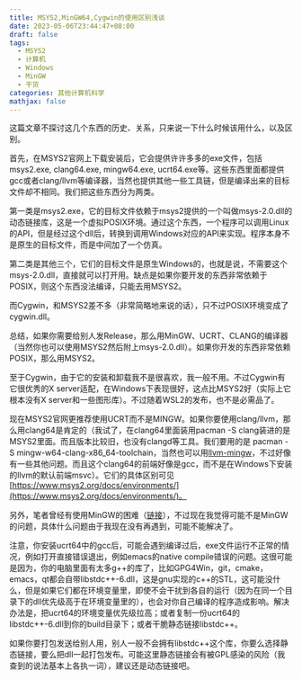 ```yaml
---
title: MSYS2,MinGW64,Cygwin的使用区别浅谈
date: 2023-05-06T23:44:47+08:00
draft: false
tags:
  - MSYS2
  - 计算机
  - Windows
  - MinGW
  - 干货
categories: 其他计算机科学
mathjax: false
---
```


这篇文章不探讨这几个东西的历史、关系，只来说一下什么时候该用什么，以及区别。

首先，在MSYS2官网上下载安装后，它会提供许许多多的exe文件，包括msys2.exe, clang64.exe, mingw64.exe, ucrt64.exe等。这些东西里面都提供gcc或者clang/llvm等编译器，当然也提供其他一些工具链，但是编译出来的目标文件却不相同。我们把这些东西分为两类。

第一类是msys2.exe，它的目标文件依赖于msys2提供的一个叫做msys-2.0.dll的动态链接库，这是一个虚拟POSIX环境。通过这个东西，一个程序可以调用Linux的API，但是经过这个dll后，转换到调用Windows对应的API来实现。程序本身不是原生的目标文件，而是中间加了一个仿真。

第二类是其他三个，它们的目标文件是原生Windows的，也就是说，不需要这个msys-2.0.dll，直接就可以打开用。缺点是如果你要开发的东西非常依赖于POSIX，则这个东西没法编译，只能去用MSYS2。

而Cygwin，和MSYS2差不多（非常简略地来说的话），只不过POSIX环境变成了cygwin.dll。

总结，如果你需要给别人发Release，那么用MinGW、UCRT、CLANG的编译器（当然你也可以使用MSYS2然后附上msys-2.0.dll）。如果你开发的东西非常依赖POSIX，那么用MSYS2。

至于Cygwin，由于它的安装和卸载我不是很喜欢，我一般不用。不过Cygwin有它很优秀的X server适配，在Windows下表现很好，这点比MSYS2好（实际上它根本没有X server和一些图形库）。不过随着WSL2的发布，也不是必需品了。

现在MSYS2官网更推荐使用UCRT而不是MINGW。如果你要使用clang/llvm，那么用clang64是肯定的（我试了，在clang64里面装用pacman -S clang装进的是MSYS2里面。而且版本比较旧，也没有clangd等工具。我们要用的是 pacman -S mingw-w64-clang-x86_64-toolchain，当然也可以用[llvm-mingw](https://github.com/mstorsjo/llvm-mingw/releases)，不过好像有一些其他问题。而且这个clang64的前端好像是gcc，而不是在Windows下安装的llvm的默认前端msvc）。它们的具体区别可见[https://www.msys2.org/docs/environments/](https://www.msys2.org/docs/environments/)。

另外，笔者曾经有使用MinGW的困难（[链接](https://kegalas.top/p/msys2%E4%B8%AD%E4%BD%BF%E7%94%A8mingw64%E7%9A%84g-%E7%BC%96%E8%AF%91%E8%BF%90%E8%A1%8C%E6%8A%A5%E9%94%99%E6%97%A0%E6%B3%95%E6%89%BE%E5%88%B0%E5%85%A5%E5%8F%A3/)），不过现在我觉得可能不是MinGW的问题，具体什么问题由于我现在没有再遇到，可能不能解决了。

注意，你安装ucrt64中的gcc后，可能会遇到编译过后，exe文件运行不正常的情况，例如打开直接错误退出，例如emacs的native compile错误的问题。这很可能是因为，你的电脑里面有太多g++的库了，比如GPG4Win，git，cmake，emacs，qt都会自带libstdc++-6.dll，这是gnu实现的c++的STL，这可能没什么，但是如果它们都在环境变量里，即使不会干扰到各自的运行（因为在同一个目录下的dll优先级高于在环境变量里的），也会对你自己编译的程序造成影响。解决办法是，把ucrt64的环境变量优先级拉高；或者复制一份ucrt64的libstdc++-6.dll到你的build目录下；或者干脆静态链接libstdc++。

如果你要打包发送给别人用，别人一般不会拥有libstdc++这个库，你要么选择静态链接，要么把dll一起打包发布。可能这里静态链接会有被GPL感染的风险（我查到的说法基本上各执一词），建议还是动态链接吧。

